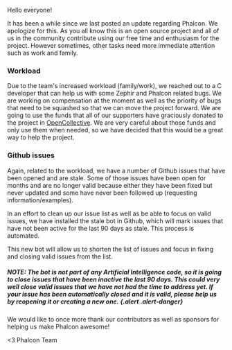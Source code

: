 Hello everyone!

It has been a while since we last posted an update regarding Phalcon. We apologize for this. As you all know this is an open source project and all of us in the community contribute using our free time and enthusiasm for the project. However sometimes, other tasks need more immediate attention such as work and family.

### Workload
Due to the team's increased workload (family/work), we reached out to a C developer that can help us with some Zephir and Phalcon related bugs. We are working on compensation at the moment as well as the priority of bugs that need to be squashed so that we can move the project forward. We are going to use the funds that all of our supporters have graciously donated to the project in [OpenCollective](http://opencollective.com/phalcon). We are very careful about those funds and only use them when needed, so we have decided that this would be a great way to help the project. 

### Github issues
Again, related to the workload, we have a number of Github issues that have been opened and are stale. Some of those issues have been open for months and are no longer valid because either they have been fixed but never updated and some have never been followed up (requesting information/examples).

In an effort to clean up our issue list as well as be able to focus on valid issues, we have installed the stale bot in Github, which will mark issues that have not been active for the last 90 days as stale. This process is automated.

This new bot will allow us to shorten the list of issues and focus in fixing and closing valid issues from the list. 

##### NOTE: The bot is not part of any Artificial Intelligence code, so it is going to close issues that have been inactive the last 90 days. This could very well close valid issues that we have not had the time to address yet. If your issue has been automatically closed and it is valid, please help us by reopening it or creating a new one. {.alert .alert-danger} 
  
We would like to once more thank our contributors as well as sponsors for helping us make Phalcon awesome!


<3 Phalcon Team

